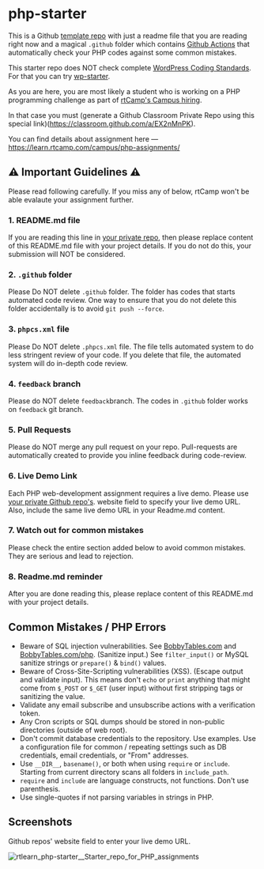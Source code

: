 # php-starter

This is a Github [template repo](https://help.github.com/en/github/creating-cloning-and-archiving-repositories/creating-a-template-repository) with just a readme file that you are reading right now and a magical `.github` folder which contains [Github Actions](https://github.com/features/actions) that automatically check your PHP codes against some common mistakes.

This starter repo does NOT check complete [WordPress Coding Standards](https://make.wordpress.org/core/handbook/best-practices/coding-standards/). For that you can try [wp-starter](https://github.com/rtlearn/wp-starter).

As you are here, you are most likely a student who is working on a PHP programming challenge as part of [rtCamp's Campus hiring](https://learn.rtcamp.com/campus/).

In that case you must (generate a Github Classroom Private Repo using this special link)(https://classroom.github.com/a/EX2nMnPK).

You can find details about assignment here — https://learn.rtcamp.com/campus/php-assignments/

## ⚠️ Important Guidelines ⚠️

Please read following carefully. If you miss any of below, rtCamp won't be able evalaute your assignment further.

### 1. README.md file

If you are reading this line in [your private repo](https://classroom.github.com/a/EX2nMnPK), then please replace content of this README.md file with your project details. If you do not do this, your submission will NOT be considered.

### 2. `.github` folder

Please Do NOT delete `.github` folder. The folder has codes that starts automated code review.
One way to ensure that you do not delete this folder accidentally is to avoid `git push --force`.

### 3. `phpcs.xml` file

Please Do NOT delete `.phpcs.xml` file. The file tells automated system to do less stringent review of your code. If you delete that file, the automated system will do in-depth code review.

### 4. `feedback` branch

Please do NOT delete `feedback`branch. The codes in `.github` folder works on `feedback` git branch.

### 5. Pull Requests

Please do NOT merge any pull request on your repo. Pull-requests are automatically created to provide you inline feedback during code-review.

### 6. Live Demo Link

Each PHP web-development assignment requires a live demo. Please use [your private Github repo's](https://classroom.github.com/a/EX2nMnPK). website field to specify your live demo URL.
Also, include the same live demo URL in your Readme.md content.

### 7. Watch out for common mistakes

Please check the entire section added below to avoid common mistakes. They are serious and lead to rejection.

### 8. Readme.md reminder

After you are done reading this, please replace content of this README.md with your project details.

## Common Mistakes / PHP Errors

* Beware of SQL injection vulnerabilities. See [BobbyTables.com](https://bobby-tables.com/) and [BobbyTables.com/php](https://bobby-tables.com/php). (Sanitize input.) See `filter_input()` or MySQL sanitize strings or `prepare()` & `bind()` values.
* Beware of Cross-Site-Scripting vulnerabilities (XSS). (Escape output and validate input). This means don't `echo` or `print` anything that might come from `$_POST` or `$_GET` (user input) without first stripping tags or sanitizing the value.
* Validate any email subscribe and unsubscribe actions with a verification token.
* Any Cron scripts or SQL dumps should be stored in non-public directories (outside of web root).
* Don't commit database credentials to the repository. Use examples. Use a configuration file for common / repeating settings such as DB credentials, email credentials, or "From" addresses.
* Use `__DIR__`, `basename()`, or both when using `require` or `include`. Starting from current directory scans all folders in `include_path`.
* `require` and `include` are language constructs, not functions. Don't use parenthesis.
* Use single-quotes if not parsing variables in strings in PHP.

## Screenshots

Github repos' website field to enter your live demo URL.

![rtlearn_php-starter__Starter_repo_for_PHP_assignments](https://user-images.githubusercontent.com/4115/118948676-200e0000-b976-11eb-9425-7db122da29e8.jpg)
